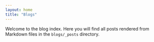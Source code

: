 ```yaml
---
layout: home
title: "Blogs"
---
```


Welcome to the blog index. Here you will find all posts rendered from Markdown files in the `blogs/_posts` directory.
